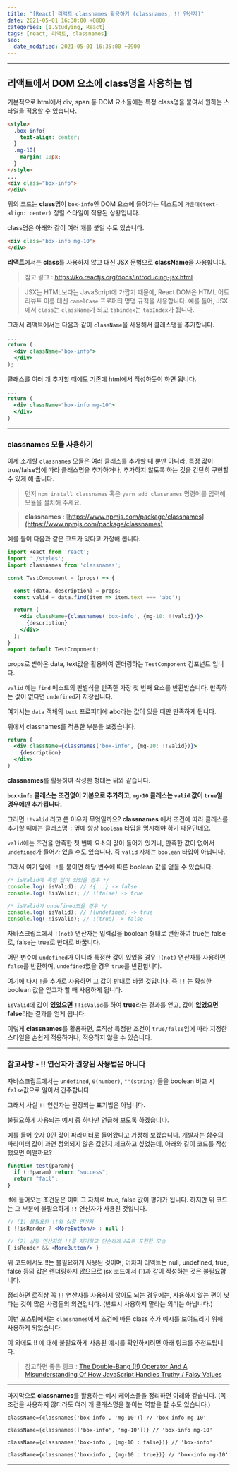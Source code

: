 ```yaml
---
title: "[React] 리액트 classnames 활용하기 (classnames, !! 연산자)"
date: 2021-05-01 16:30:00 +0800
categories: [1.Studying, React]
tags: [react, 리액트, classnames]
seo:
  date_modified: 2021-05-01 16:35:00 +0900
---
```


------

##  **리액트에서 DOM 요소에 class명을 사용하는 법**

기본적으로 html에서 div, span 등 DOM 요소들에는 특정 class명을 붙여서 원하는 스타일을 적용할 수 있습니다.

```html
<style>
  .box-info{
    text-align: center;
  }
  .mg-10{
    margin: 10px;
  }
</style>
...
<div class="box-info">
</div>
```
위의 코드는 **class**명이 `box-info`인 DOM 요소에 들어가는 텍스트에 `가운데(text-align: center)` 정렬 스타일이 적용된 상황입니다.

class명은 아래와 같이 여러 개를 붙일 수도 있습니다.
```html
<div class="box-info mg-10">
</div>
```

**리액트**에서는 **class**를 사용하지 않고 대신 JSX 문법으로 **className**을 사용합니다.
> 참고 링크 : https://ko.reactjs.org/docs/introducing-jsx.html

> JSX는 HTML보다는 JavaScript에 가깝기 때문에, React DOM은 HTML 어트리뷰트 이름 대신 `camelCase` 프로퍼티 명명 규칙을 사용합니다.
예를 들어, JSX에서 `class`는 `className`가 되고 `tabindex`는 `tabIndex`가 됩니다.

그래서 리액트에서는 다음과 같이 `className`을 사용해서 클래스명을 추가합니다.
```jsx
...
return (
  <div className="box-info">
  </div>
);
```
클래스를 여러 개 추가할 때에도 기존에 html에서 작성하듯이 하면 됩니다.
```jsx
...
return (
  <div className="box-info mg-10">
  </div>
)
```

---
### **classnames 모듈 사용하기**

이제 소개할 `classnames` 모듈은 여러 클래스를 추가할 때 뿐만 아니라, 특정 값이 true/false임에 따라 클래스명을 추가하거나, 추가하지 않도록 하는 것을 간단히 구현할 수 있게 해 줍니다.

> 먼저 `npm install classnames` 혹은 `yarn add classnames` 명령어를 입력해 모듈을 설치해 주세요.

> **classnames** : [https://www.npmjs.com/package/classnames](https://www.npmjs.com/package/classnames)

예를 들어 다음과 같은 코드가 있다고 가정해 봅니다.
```jsx
import React from 'react';
import './styles';
import classnames from 'classnames';

const TestComponent = (props) => {

  const {data, description} = props;
  const valid = data.find(item => item.text === 'abc');

  return (
    <div className={classnames('box-info', {mg-10: !!valid})}>
      {description}
    </div>
  );
}
export default TestComponent;
```
props로 받아온 data, text값을 활용하여 렌더링하는 `TestComponent` 컴포넌트 입니다.

`valid` 에는 `find` 메소드의 판별식을 만족한 가장 첫 번째 요소를 반환받습니다. 만족하는 값이 없다면 `undefined`가 저장됩니다.

여기서는 `data` 객체의 `text` 프로퍼티에 **abc**라는 값이 있을 때만 만족하게 됩니다.

위에서 classnames를 적용한 부분을 보겠습니다.
```jsx
return (
  <div className={classnames('box-info', {mg-10: !!valid})}>
    {description}
  </div>
)
```
**classnames**를 활용하여 작성한 형태는 위와 같습니다.

**`box-info` 클래스는 조건없이 기본으로 추가하고, `mg-10` 클래스는 `valid` 값이 `true`일 경우에만 추가됩니다.**

그러면 `!!valid` 라고 쓴 이유가 무엇일까요?
**classnames** 에서 조건에 따라 클래스를 추가할 때에는 클래스명 `:` 옆에 항상 `boolean` 타입을 명시해야 하기 때문인데요.

`valid`에는 조건을 만족한 첫 번째 요소의 값이 들어가 있거나, 만족한 값이 없어서 `undefined`가 들어가 있을 수도 있습니다. 즉 `valid` 자체는 `boolean` 타입이 아닙니다.

그래서 여기 앞에 `!!`를 붙이면 해당 변수에 따른 boolean 값을 얻을 수 있습니다.

```js
/* isValid에 특정 값이 있었을 경우 */
console.log(!isValid); // !{...} -> false
console.log(!!isValid); // !(false) -> true

/* isValid가 undefined였을 경우 */
console.log(!isValid); // !(undefined) -> true
console.log(!!isValid); // !(true) -> false
```

자바스크립트에서 `!(not)` 연산자는 입력값을 boolean 형태로 변환하여 true는 false로, false는 true로 반대로 바꿉니다.

어떤 변수에 `undefined`가 아니라 특정한 값이 있었을 경우 `!(not)` 연산자를 사용하면 `false`를 반환하며, `undefined`였을 경우 `true`를 반환합니다.

여기에 다시 `!`을 추가로 사용하면 그 값이 반대로 바뀔 것입니다.
즉 `!!` 는 확실한 boolean 값을 얻고자 할 때 사용하게 됩니다.

`isValid`에 값이 **있었으면** `!!isValid`를 하여 **true**라는 결과를 얻고,
값이 **없었으면** **false**라는 결과를 얻게 됩니다.

이렇게 **classnames**를 활용하면, 로직상 특정한 조건이 `true/false`임에 따라 지정한 스타일을 손쉽게 적용하거나, 적용하지 않을 수 있습니다.

---
### **참고사항 - !! 연산자가 권장된 사용법은 아니다**
자바스크립트에서는 `undefined`, `0(number)`, `""(string)` 들을 boolean 비교 시 `false`값으로 알아서 간주합니다.

그래서 사실 `!!` 연산자는 권장되는 표기법은 아닙니다.

불필요하게 사용되는 예시 중 하나만 언급해 보도록 하겠습니다.

예를 들어 숫자 0인 값이 파라미터로 들어왔다고 가정해 보겠습니다. 개발자는 함수의 파라미터 값이 과연 정의되지 않은 값인지 체크하고 싶었는데, 아래와 같이 코드를 작성했으면 어떨까요?

```js
function test(param){
  if (!!param) return "success";
  return "fail";
}

```
if에 들어오는 조건문은 이미 그 자체로 true, false 값이 평가가 됩니다. 하지만 위 코드는 그 부분에 불필요하게 `!!` 연산자가 사용된 것입니다.

```jsx
// (1) 불필요한 !!와 삼항 연산자
{ !!isRender ? <MoreButton/> : null }

// (2) 삼항 연산자와 !!를 제거하고 단순하게 &&로 표현한 모습
{ isRender && <MoreButton/> }
```
위 코드에서도 !!는 불필요하게 사용된 것이며, 어차피 리액트는 null, undefined, true, false 등의 값은 렌더링하지 않으므로 jsx 코드에서 (1)과 같이 작성하는 것은 불필요합니다. 

정리하면 로직상 꼭 `!!` 연산자를 사용하지 않아도 되는 경우에는, 사용하지 않는 편이 낫다는 것이 많은 사람들의 의견입니다. (반드시 사용하지 말라는 의미는 아닙니다.)

이번 포스팅에서는 `classnames`에서 조건에 따른 class 추가 예시를 보여드리기 위해 사용하게 되었습니다.

이 외에도 !! 에 대해 불필요하게 사용된 예시를 확인하시려면 아래 링크를 추천드립니다.

> 참고하면 좋은 링크 : [The Double-Bang (!!) Operator And A Misunderstanding Of How JavaScript Handles Truthy / Falsy Values](https://www.bennadel.com/blog/3858-the-double-bang-operator-and-a-misunderstanding-of-how-javascript-handles-truthy-falsy-values.htm)

---

마지막으로 **classnames**를 활용하는 예시 케이스들을 정리하면 아래와 같습니다.
(꼭 조건을 사용하지 않더라도 여러 개 클래스명을 붙이는 역할을 할 수도 있습니다.)

```
className={classnames('box-info', 'mg-10')} // 'box-info mg-10'

className={classnames(['box-info', 'mg-10'])} // 'box-info mg-10'

className={classnames('box-info', {mg-10 : false})} // 'box-info'

className={classnames('box-info', {mg-10 : true})} // 'box-info mg-10'
```
------
